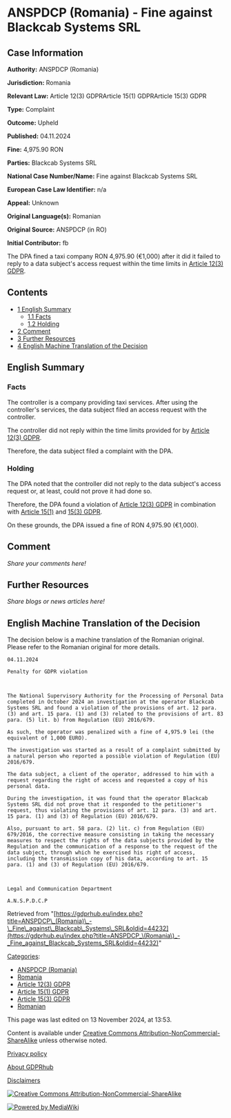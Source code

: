 # ANSPDCP (Romania) - Fine against Blackcab Systems SRL

## Case Information

**Authority:** ANSPDCP (Romania)

**Jurisdiction:** Romania

**Relevant Law:** Article 12(3) GDPRArticle 15(1) GDPRArticle 15(3) GDPR

**Type:** Complaint

**Outcome:** Upheld

**Published:** 04.11.2024

**Fine:** 4,975.90 RON

**Parties:** Blackcab Systems SRL

**National Case Number/Name:** Fine against Blackcab Systems SRL

**European Case Law Identifier:** n/a

**Appeal:** Unknown

**Original Language(s):** Romanian

**Original Source:** ANSPDCP (in RO)

**Initial Contributor:** fb

The DPA fined a taxi company RON 4,975.90 (€1,000) after it did it failed to reply to a data subject's access request within the time limits in [Article 12(3) GDPR](/index.php?title=Article_12_GDPR#3 "Article 12 GDPR").

## Contents

*   [1 English Summary](#English_Summary)
    *   [1.1 Facts](#Facts)
    *   [1.2 Holding](#Holding)
*   [2 Comment](#Comment)
*   [3 Further Resources](#Further_Resources)
*   [4 English Machine Translation of the Decision](#English_Machine_Translation_of_the_Decision)

## English Summary

### Facts

The controller is a company providing taxi services. After using the controller's services, the data subject filed an access request with the controller.

The controller did not reply within the time limits provided for by [Article 12(3) GDPR](/index.php?title=Article_12_GDPR#3 "Article 12 GDPR").

Therefore, the data subject filed a complaint with the DPA.

### Holding

The DPA noted that the controller did not reply to the data subject's access request or, at least, could not prove it had done so.

Therefore, the DPA found a violation of [Article 12(3) GDPR](/index.php?title=Article_12_GDPR#3 "Article 12 GDPR") in combination with [Article 15(1)](/index.php?title=Article_15_GDPR#1 "Article 15 GDPR") and [15(3) GDPR](/index.php?title=Article_15_GDPR#3 "Article 15 GDPR").

On these grounds, the DPA issued a fine of RON 4,975.90 (€1,000).

## Comment

_Share your comments here!_

## Further Resources

_Share blogs or news articles here!_

## English Machine Translation of the Decision

The decision below is a machine translation of the Romanian original. Please refer to the Romanian original for more details.

```
04.11.2024

Penalty for GDPR violation

 

The National Supervisory Authority for the Processing of Personal Data completed in October 2024 an investigation at the operator Blackcab Systems SRL and found a violation of the provisions of art. 12 para. (3) and art. 15 para. (1) and (3) related to the provisions of art. 83 para. (5) lit. b) from Regulation (EU) 2016/679.

As such, the operator was penalized with a fine of 4,975.9 lei (the equivalent of 1,000 EURO).

The investigation was started as a result of a complaint submitted by a natural person who reported a possible violation of Regulation (EU) 2016/679.

The data subject, a client of the operator, addressed to him with a request regarding the right of access and requested a copy of his personal data.

During the investigation, it was found that the operator Blackcab Systems SRL did not prove that it responded to the petitioner's request, thus violating the provisions of art. 12 para. (3) and art. 15 para. (1) and (3) of Regulation (EU) 2016/679.

Also, pursuant to art. 58 para. (2) lit. c) from Regulation (EU) 679/2016, the corrective measure consisting in taking the necessary measures to respect the rights of the data subjects provided by the Regulation and the communication of a response to the request of the data subject, through which he exercised his right of access, including the transmission copy of his data, according to art. 15 para. (1) and (3) of Regulation (EU) 2016/679.

 

Legal and Communication Department 

A.N.S.P.D.C.P

```

Retrieved from "[https://gdprhub.eu/index.php?title=ANSPDCP\_(Romania)\_-\_Fine\_against\_Blackcab\_Systems\_SRL&oldid=44232](https://gdprhub.eu/index.php?title=ANSPDCP_\(Romania\)_-_Fine_against_Blackcab_Systems_SRL&oldid=44232)"

[Categories](/index.php?title=Special:Categories "Special:Categories"):

*   [ANSPDCP (Romania)](/index.php?title=Category:ANSPDCP_\(Romania\) "Category:ANSPDCP (Romania)")
*   [Romania](/index.php?title=Category:Romania "Category:Romania")
*   [Article 12(3) GDPR](/index.php?title=Category:Article_12\(3\)_GDPR "Category:Article 12(3) GDPR")
*   [Article 15(1) GDPR](/index.php?title=Category:Article_15\(1\)_GDPR "Category:Article 15(1) GDPR")
*   [Article 15(3) GDPR](/index.php?title=Category:Article_15\(3\)_GDPR "Category:Article 15(3) GDPR")
*   [Romanian](/index.php?title=Category:Romanian "Category:Romanian")

This page was last edited on 13 November 2024, at 13:53.

Content is available under [Creative Commons Attribution-NonCommercial-ShareAlike](https://creativecommons.org/licenses/by-nc-sa/4.0/) unless otherwise noted.

[Privacy policy](/index.php?title=GDPRhub:Privacy_policy)

[About GDPRhub](/index.php?title=GDPRhub:About)

[Disclaimers](/index.php?title=GDPRhub:General_disclaimer)

[![Creative Commons Attribution-NonCommercial-ShareAlike](/resources/assets/licenses/cc-by-nc-sa.png)](https://creativecommons.org/licenses/by-nc-sa/4.0/)

[![Powered by MediaWiki](/resources/assets/poweredby_mediawiki_88x31.png)](https://www.mediawiki.org/)